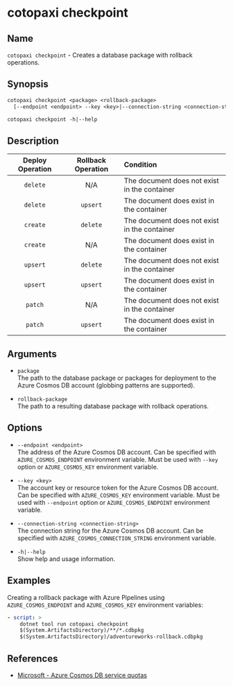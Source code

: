 # cotopaxi checkpoint

<p />

## Name

<p />

`cotopaxi checkpoint` - Creates a database package with rollback operations.

<p />

## Synopsis

<p />

```txt
cotopaxi checkpoint <package> <rollback-package>
  [--endpoint <endpoint> --key <key>|--connection-string <connection-string>]

cotopaxi checkpoint -h|--help
```

<p />

## Description

<p />

| Deploy Operation | Rollback Operation | Condition |
|:-:|:-:|:- |
| `delete` | N/A | The document does not exist in the container |
| `delete` | `upsert` | The document does exist in the container |
| `create` | `delete` | The document does not exist in the container |
| `create` | N/A | The document does exist in the container |
| `upsert` | `delete` | The document does not exist in the container |
| `upsert` | `upsert` | The document does exist in the container |
| `patch` | N/A | The document does not exist in the container |
| `patch` | `upsert` | The document does exist in the container |

<p />

## Arguments

<p />

- `package`  
The path to the database package or packages for deployment to the Azure Cosmos DB account (globbing patterns are supported).

<p />

- `rollback-package`  
The path to a resulting database package with rollback operations.

<p />

## Options

<p />

- `--endpoint <endpoint>`  
The address of the Azure Cosmos DB account. Can be specified with `AZURE_COSMOS_ENDPOINT` environment variable. Must be used with `--key` option or `AZURE_COSMOS_KEY` environment variable.

<p />

- `--key <key>`  
The account key or resource token for the Azure Cosmos DB account. Can be specified with `AZURE_COSMOS_KEY` environment variable. Must be used with `--endpoint` option or `AZURE_COSMOS_ENDPOINT` environment variable.

<p />

- `--connection-string <connection-string>`  
The connection string for the Azure Cosmos DB account. Can be specified with `AZURE_COSMOS_CONNECTION_STRING` environment variable.

<p />

- `-h|--help`  
Show help and usage information.

<p />

## Examples

<p />

Creating a rollback package with Azure Pipelines using `AZURE_COSMOS_ENDPOINT` and `AZURE_COSMOS_KEY` environment variables:

<p />

```yaml
- script: >
    dotnet tool run cotopaxi checkpoint
    $(System.ArtifactsDirectory)/**/*.cdbpkg
    $(System.ArtifactsDirectory)/adventureworks-rollback.cdbpkg
```

<p />

## References

<p />

- [Microsoft - Azure Cosmos DB service quotas](https://learn.microsoft.com/en-us/azure/cosmos-db/concepts-limits)
